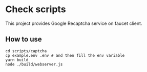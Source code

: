 # Check scripts

This project provides Google Recaptcha service on faucet client.

## How to use

```shell
cd scripts/captcha
cp example.env .env # and then fill the env variable
yarn build
node ./build/webserver.js
```
